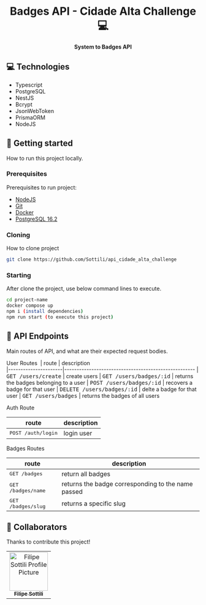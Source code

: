 <h1 align="center" style="font-weight: bold;">Badges API - Cidade Alta Challenge 💻</h1>

<p align="center">
    <b>System to Badges API</b>
</p>

<h2 id="technologies">💻 Technologies</h2>

- Typescript
- PostgreSQL
- NestJS
- Bcrypt
- JsonWebToken
- PrismaORM
- NodeJS

<h2 id="started">🚀 Getting started</h2>

How to run this project locally.

<h3>Prerequisites</h3>

Prerequisites to run project:

- [NodeJS](https://nodejs.org/)
- [Git](https://git-scm.com/)
- [Docker](https://www.docker.com/get-started/)
- [PostgreSQL 16.2](https://www.postgresql.org/download/)

<h3>Cloning</h3>

How to clone project

```bash
git clone https://github.com/Sottili/api_cidade_alta_challenge
```

<h3>Starting</h3>

After clone the project, use below command lines to execute.

```bash
cd project-name
docker compose up
npm i (install dependencies)
npm run start (to execute this project)
```

<h2 id="routes">📍 API Endpoints</h2>

Main routes of API, and what are their expected request bodies.

User Routes
​
| route               | description                                          
|----------------------|-----------------------------------------------------
| <kbd>GET /users/create</kbd>     | create users
| <kbd>GET /users/badges/:id</kbd>    | returns the badges belonging to a user
| <kbd>POST /users/badges/:id</kbd>     | recovers a badge for that user
| <kbd>DELETE /users/badges/:id</kbd>     | delte a badge for that user
| <kbd>GET /users/badges</kbd>    | returns the badges of all users

Auth Route

| route               | description                                          
|----------------------|-----------------------------------------------------
| <kbd>POST /auth/login</kbd>     | login user

Badges Routes

| route               | description                                          
|----------------------|-----------------------------------------------------
| <kbd>GET /badges</kbd>     | return all badges
| <kbd>GET /badges/name</kbd>     | returns the badge corresponding to the name passed
| <kbd>GET /badges/slug</kbd>     | returns a specific slug

<h2 id="colab">🤝 Collaborators</h2>

Thanks to contribute this project!

<table>
  <tr>
    <td align="center">
      <a href="#">
        <img src="https://avatars.githubusercontent.com/u/91507688?v=4" width="100px;" alt="Filipe Sottili Profile Picture"/><br>
        <sub>
          <b>Filipe Sottili</b>
        </sub>
      </a>
    </td>
  </tr>
</table>
